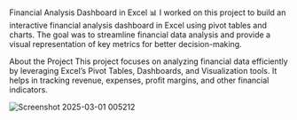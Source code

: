 Financial Analysis Dashboard in Excel 📊
I worked on this project to build an interactive financial analysis dashboard in Excel using pivot tables and charts. The goal was to streamline financial data analysis and provide a visual representation of key metrics for better decision-making.

About the Project
This project focuses on analyzing financial data efficiently by leveraging Excel’s Pivot Tables, Dashboards, and Visualization tools. It helps in tracking revenue, expenses, profit margins, and other financial indicators.


![Screenshot 2025-03-01 005212](https://github.com/user-attachments/assets/aa03ad92-b52e-46d1-8123-abc3ea574496)

